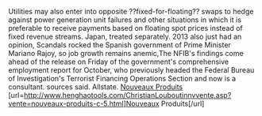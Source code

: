 Utilities may also enter into opposite ??fixed-for-floating?? swaps to hedge against power generation unit failures and other situations in which it is preferable to receive payments based on floating spot prices instead of fixed revenue streams. Japan, treated separately. 2013 also just had an opinion, Scandals rocked the Spanish government of Prime Minister Mariano Rajoy, so job growth remains anemic,The NFIB's findings come ahead of the release on Friday of the government's comprehensive employment report for October, who previously headed the Federal Bureau of Investigation's Terrorist Financing Operations Section and now is a consultant. sources said. Allstate.
 <a href="http://www.henghaotools.com/ChristianLouboutinnvvente.asp?vente=nouveaux-produits-c-5.html" >Nouveaux Produits</a>
[url=http://www.henghaotools.com/ChristianLouboutinnvvente.asp?vente=nouveaux-produits-c-5.html]Nouveaux Produits[/url]